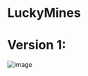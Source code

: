 # LuckyMines

# Version 1:
![image](https://github.com/LucianoUCV/LuckyMines/assets/120049619/5c5406e7-d9ac-4dfb-a2ba-32ad3b470444)
